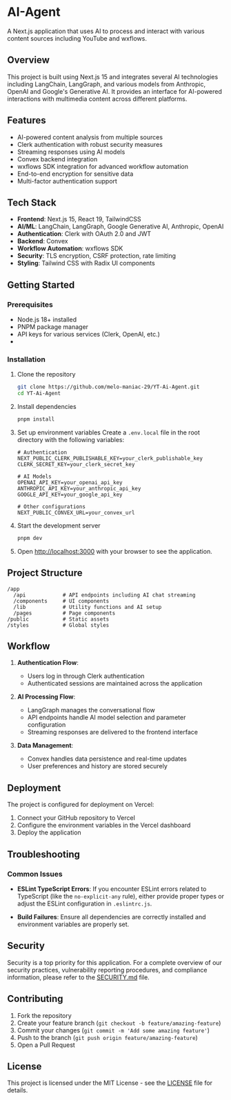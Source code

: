 # AI-Agent

A Next.js application that uses AI to process and interact with various content sources including YouTube and wxflows.

## Overview

This project is built using Next.js 15 and integrates several AI technologies including LangChain, LangGraph, and various models from Anthropic, OpenAI and Google's Generative AI. It provides an interface for AI-powered interactions with multimedia content across different platforms.

## Features

- AI-powered content analysis from multiple sources
- Clerk authentication with robust security measures
- Streaming responses using AI models
- Convex backend integration
- wxflows SDK integration for advanced workflow automation
- End-to-end encryption for sensitive data
- Multi-factor authentication support

## Tech Stack

- **Frontend**: Next.js 15, React 19, TailwindCSS
- **AI/ML**: LangChain, LangGraph, Google Generative AI, Anthropic, OpenAI
- **Authentication**: Clerk with OAuth 2.0 and JWT
- **Backend**: Convex
- **Workflow Automation**: wxflows SDK
- **Security**: TLS encryption, CSRF protection, rate limiting
- **Styling**: Tailwind CSS with Radix UI components


## Getting Started

### Prerequisites

- Node.js 18+ installed
- PNPM package manager
- API keys for various services (Clerk, OpenAI, etc.)
- 

### Installation

1. Clone the repository
   ```bash
   git clone https://github.com/melo-maniac-29/YT-Ai-Agent.git
   cd YT-Ai-Agent
   ```

2. Install dependencies
   ```bash
   pnpm install
   ```

3. Set up environment variables
   Create a `.env.local` file in the root directory with the following variables:
   ```
   # Authentication
   NEXT_PUBLIC_CLERK_PUBLISHABLE_KEY=your_clerk_publishable_key
   CLERK_SECRET_KEY=your_clerk_secret_key
   
   # AI Models
   OPENAI_API_KEY=your_openai_api_key
   ANTHROPIC_API_KEY=your_anthropic_api_key
   GOOGLE_API_KEY=your_google_api_key
   
   # Other configurations
   NEXT_PUBLIC_CONVEX_URL=your_convex_url
   ```

4. Start the development server
   ```bash
   pnpm dev
   ```

5. Open [http://localhost:3000](http://localhost:3000) with your browser to see the application.

## Project Structure

```
/app
  /api            # API endpoints including AI chat streaming
  /components     # UI components
  /lib            # Utility functions and AI setup
  /pages          # Page components
/public           # Static assets
/styles           # Global styles
```

## Workflow

1. **Authentication Flow**:
   - Users log in through Clerk authentication
   - Authenticated sessions are maintained across the application

2. **AI Processing Flow**:
   - LangGraph manages the conversational flow
   - API endpoints handle AI model selection and parameter configuration
   - Streaming responses are delivered to the frontend interface

3. **Data Management**:
   - Convex handles data persistence and real-time updates
   - User preferences and history are stored securely

## Deployment

The project is configured for deployment on Vercel:

1. Connect your GitHub repository to Vercel
2. Configure the environment variables in the Vercel dashboard
3. Deploy the application

## Troubleshooting

### Common Issues

- **ESLint TypeScript Errors**: If you encounter ESLint errors related to TypeScript (like the `no-explicit-any` rule), either provide proper types or adjust the ESLint configuration in `.eslintrc.js`.

- **Build Failures**: Ensure all dependencies are correctly installed and environment variables are properly set.

## Security

Security is a top priority for this application. For a complete overview of our security practices, vulnerability reporting procedures, and compliance information, please refer to the [SECURITY.md](./SECURITY.md) file.

## Contributing

1. Fork the repository
2. Create your feature branch (`git checkout -b feature/amazing-feature`)
3. Commit your changes (`git commit -m 'Add some amazing feature'`)
4. Push to the branch (`git push origin feature/amazing-feature`)
5. Open a Pull Request

## License

This project is licensed under the MIT License - see the [LICENSE](./LICENSE) file for details.
